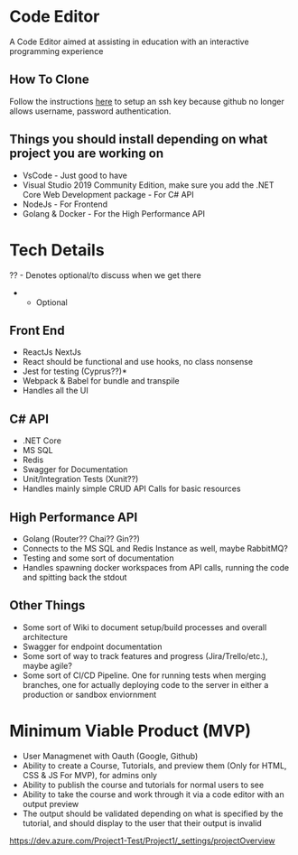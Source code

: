 # Code Editor
A Code Editor aimed at assisting in education with an interactive programming experience

## How To Clone
Follow the instructions [here](https://docs.github.com/en/github/authenticating-to-github/connecting-to-github-with-ssh/generating-a-new-ssh-key-and-adding-it-to-the-ssh-agent) to setup an ssh key because github no longer allows username, password authentication.

## Things you should install depending on what project you are working on
* VsCode - Just good to have
* Visual Studio 2019 Community Edition, make sure you add the .NET Core Web Development package - For C# API
* NodeJs - For Frontend
* Golang & Docker - For the High Performance API

# Tech Details
?? - Denotes optional/to discuss when we get there
 * - Optional

## Front End
* ReactJs NextJs
* React should be functional and use hooks, no class nonsense
* Jest for testing (Cyprus??)*
* Webpack & Babel for bundle and transpile
* Handles all the UI

## C# API 
* .NET Core
* MS SQL
* Redis
* Swagger for Documentation
* Unit/Integration Tests (Xunit??)
* Handles mainly simple CRUD API Calls for basic resources

## High Performance API
* Golang (Router?? Chai?? Gin??)
* Connects to the MS SQL and Redis Instance as well, maybe RabbitMQ?
* Testing and some sort of documentation
* Handles spawning docker workspaces from API calls, running the code and spitting back the stdout

## Other Things 
* Some sort of Wiki to document setup/build processes and overall architecture
* Swagger for endpoint documentation
* Some sort of way to track features and progress (Jira/Trello/etc.), maybe agile?
* Some sort of CI/CD Pipeline. One for running tests when merging branches, one for actually deploying code to the server in either a production or sandbox enviornment

# Minimum Viable Product (MVP)
* User Managmenet with Oauth (Google, Github)
* Ability to create a Course, Tutorials, and preview them (Only for HTML, CSS & JS For MVP), for admins only
* Ability to publish the course and tutorials for normal users to see
* Ability to take the course and work through it via a code editor with an output preview
* The output should be validated depending on what is specified by the tutorial, and should display to the user that their output is invalid


https://dev.azure.com/Project1-Test/Project1/_settings/projectOverview
